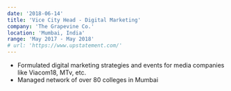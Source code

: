 ```yaml
---
date: '2018-06-14'
title: 'Vice City Head - Digital Marketing'
company: 'The Grapevine Co.'
location: 'Mumbai, India'
range: 'May 2017 - May 2018'
# url: 'https://www.upstatement.com/'
---
```


- Formulated digital marketing strategies and events for media companies like Viacom18, MTv, etc.
- Managed network of over 80 colleges in Mumbai